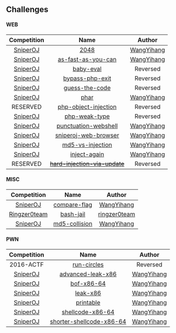 ## Challenges

#### WEB
| Competition | Name | Author |
| :--: | :--: | :-----: |
| [SniperOJ](https://www.sniperoj.com/) |[2048](web/2048)|[WangYihang](https://github.com/WangYihang)|
| [SniperOJ](https://www.sniperoj.com/) |[as-fast-as-you-can](web/as-fast-as-you-can)|[WangYihang](https://github.com/WangYihang)|
| [SniperOJ](https://www.sniperoj.com/) |[baby-eval](web/baby-eval)|Reversed|
| [SniperOJ](https://www.sniperoj.com/) |[bypass-php-exit](web/bypass-php-exit)|Reversed|
| [SniperOJ](https://www.sniperoj.com/) |[guess-the-code](web/guess-the-code)|Reversed|
| [SniperOJ](https://www.sniperoj.com/) |[phar](web/phar)|[WangYihang](https://github.com/WangYihang)|
| RESERVED |[php-object-injection](web/php-object-injection)|Reversed|
| [SniperOJ](https://www.sniperoj.com/) |[php-weak-type](web/php-weak-type)|Reversed|
| [SniperOJ](https://www.sniperoj.com/) |[punctuation-webshell](web/punctuation-webshell)|[WangYihang](https://github.com/WangYihang)|
| [SniperOJ](https://www.sniperoj.com/) |[sniperoj-web-browser](web/sniperoj-web-browser)|[WangYihang](https://github.com/WangYihang)|
| [SniperOJ](https://www.sniperoj.com/) |[md5-vs-injection](web/md5-vs-injection)|[WangYihang](https://github.com/WangYihang)|
| [SniperOJ](https://www.sniperoj.com/) |[inject-again](web/inject-again)|[WangYihang](https://github.com/WangYihang)|
| RESERVED |~~[hard-injection-via-update](web/hard-injection-via-update)~~|Reversed|

#### MISC
| Competition | Name | Author |
| :--: | :--: | :-----: |
| [SniperOJ](https://www.sniperoj.com/) |[compare-flag](misc/compare-flag)|[WangYihang](https://github.com/WangYihang)|
| [Ringzer0team](https://ringzer0team.com/challenges) |[bash-jail](misc/bash-jail)|[ringzer0team]( https://ringzer0team.com/)|
| [SniperOJ](https://www.sniperoj.com/) |[md5-collision](misc/md5-collision)|[WangYihang](https://github.com/WangYihang)|

#### PWN
| Competition | Name | Author |
| :--: | :--: | :-----: |
| 2016-ACTF |[run-circles](pwn/actf-run-circles)|Reversed|
| [SniperOJ](https://www.sniperoj.com/) |[advanced-leak-x86](pwn/advanced-leak-x86)|[WangYihang](https://github.com/WangYihang)|
| [SniperOJ](https://www.sniperoj.com/) |[bof-x86-64](pwn/bof-x86-64)|[WangYihang](https://github.com/WangYihang)|
| [SniperOJ](https://www.sniperoj.com/) |[leak-x86](pwn/leak-x86)|[WangYihang](https://github.com/WangYihang)|
| [SniperOJ](https://www.sniperoj.com/) |[printable](pwn/printable)|[WangYihang](https://github.com/WangYihang)|
| [SniperOJ](https://www.sniperoj.com/) |[shellcode-x86-64](pwn/shellcode-x86-64)|[WangYihang](https://github.com/WangYihang)|
| [SniperOJ](https://www.sniperoj.com/) |[shorter-shellcode-x86-64](pwn/shorter-shellcode-x86-64)|[WangYihang](https://github.com/WangYihang)|

